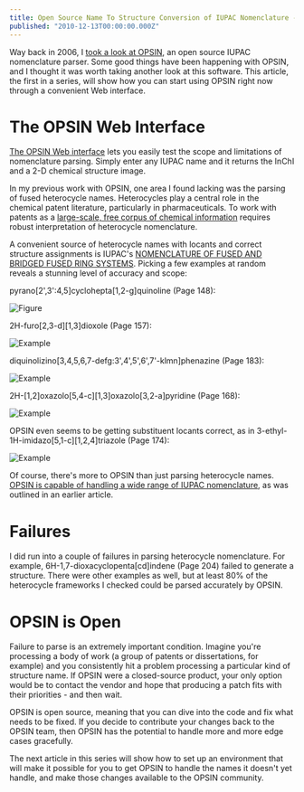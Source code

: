 ```yaml
---
title: Open Source Name To Structure Conversion of IUPAC Nomenclature - OPSIN Revisited
published: "2010-12-13T00:00:00.000Z"
---
```


Way back in 2006, I [took a look at OPSIN](/articles/2006/10/14/decoding-iupac-names-with-opsin/), an open source IUPAC nomenclature parser. Some good things have been happening with OPSIN, and I thought it was worth taking another look at this software. This article, the first in a series, will show how you can start using OPSIN right now through a convenient Web interface.

# The OPSIN Web Interface

[The OPSIN Web interface](http://opsin.ch.cam.ac.uk/) lets you easily test the scope and limitations of nomenclature parsing. Simply enter any IUPAC name and it returns the InChI and a 2-D chemical structure image.

In my previous work with OPSIN, one area I found lacking was the parsing of fused heterocycle names. Heterocycles play a central role in the chemical patent literature, particularly in pharmaceuticals. To work with patents as a [large-scale, free corpus of chemical information](/articles/2010/06/03/gigabytes-of-chemical-information---now-free-for-download/) requires robust interpretation of heterocycle nomenclature.

A convenient source of heterocycle names with locants and correct structure assignments is IUPAC's [NOMENCLATURE OF FUSED AND BRIDGED FUSED RING SYSTEMS](http://www.iupac.org/publications/pac/1998/pdf/7001x0143.pdf). Picking a few examples at random reveals a stunning level of accuracy and scope:

pyrano\[2',3':4,5\]cyclohepta\[1,2-g\]quinoline (Page 148):

![Figure](/images/posts/opsin-1/example-1.png "Figure")

2H-furo[2,3-d][1,3]dioxole (Page 157):

![Example](/images/posts/opsin-1/example-2.png "Example")

diquinolizino[3,4,5,6,7-defg:3',4',5',6',7'-klmn]phenazine (Page 183):

![Example](/images/posts/opsin-1/example-3.png "Example")

2H-[1,2]oxazolo[5,4-c][1,3]oxazolo[3,2-a]pyridine (Page 168):

![Example](/images/posts/opsin-1/example-4.png "Example")

OPSIN even seems to be getting substituent locants correct, as in 3-ethyl-1H-imidazo[5,1-c][1,2,4]triazole (Page 174):

![Example](/images/posts/opsin-1/example-5.png "Example")

Of course, there's more to OPSIN than just parsing heterocycle names. [OPSIN is capable of handling a wide range of IUPAC nomenclature](/articles/2006/10/17/from-iupac-nomenclature-to-2-d-structures-with-opsin/), as was outlined in an earlier article.

# Failures

I did run into a couple of failures in parsing heterocycle nomenclature. For example, 6H-1,7-dioxacyclopenta[cd]indene (Page 204) failed to generate a structure. There were other examples as well, but at least 80% of the heterocycle frameworks I checked could be parsed accurately by OPSIN.

# OPSIN is Open

Failure to parse is an extremely important condition. Imagine you're processing a body of work (a group of patents or dissertations, for example) and you consistently hit a problem processing a particular kind of structure name. If OPSIN were a closed-source product, your only option would be to contact the vendor and hope that producing a patch fits with their priorities - and then wait.

OPSIN is open source, meaning that you can dive into the code and fix what needs to be fixed. If you decide to contribute your changes back to the OPSIN team, then OPSIN has the potential to handle more and more edge cases gracefully.

The next article in this series will show how to set up an environment that will make it possible for you to get OPSIN to handle the names it doesn't yet handle, and make those changes available to the OPSIN community.